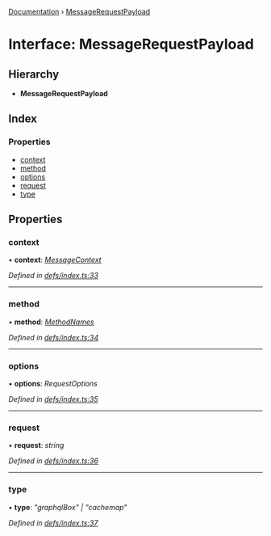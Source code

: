 [Documentation](../README.md) › [MessageRequestPayload](messagerequestpayload.md)

# Interface: MessageRequestPayload

## Hierarchy

* **MessageRequestPayload**

## Index

### Properties

* [context](messagerequestpayload.md#context)
* [method](messagerequestpayload.md#method)
* [options](messagerequestpayload.md#options)
* [request](messagerequestpayload.md#request)
* [type](messagerequestpayload.md#type)

## Properties

###  context

• **context**: *[MessageContext](messagecontext.md)*

*Defined in [defs/index.ts:33](https://github.com/badbatch/graphql-box/blob/a50a8075/packages/worker-client/src/defs/index.ts#L33)*

___

###  method

• **method**: *[MethodNames](../README.md#methodnames)*

*Defined in [defs/index.ts:34](https://github.com/badbatch/graphql-box/blob/a50a8075/packages/worker-client/src/defs/index.ts#L34)*

___

###  options

• **options**: *RequestOptions*

*Defined in [defs/index.ts:35](https://github.com/badbatch/graphql-box/blob/a50a8075/packages/worker-client/src/defs/index.ts#L35)*

___

###  request

• **request**: *string*

*Defined in [defs/index.ts:36](https://github.com/badbatch/graphql-box/blob/a50a8075/packages/worker-client/src/defs/index.ts#L36)*

___

###  type

• **type**: *"graphqlBox" | "cachemap"*

*Defined in [defs/index.ts:37](https://github.com/badbatch/graphql-box/blob/a50a8075/packages/worker-client/src/defs/index.ts#L37)*
